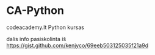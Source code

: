 # CA-Python
codeacademy.lt Python kursas

dalis info pasiskolinta iš https://gist.github.com/kenjyco/69eeb503125035f21a9d
